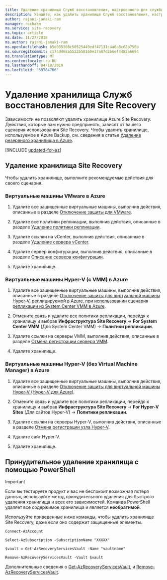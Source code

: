 ```yaml
---
title: Удаление хранилища Служб восстановления, настроенного для службы Azure Site Recovery
description: Узнайте, как удалить хранилище Служб восстановления, настроенного для Azure Site Recovery
author: rajani-janaki-ram
manager: rochakm
ms.service: site-recovery
ms.topic: article
ms.date: 11/27/2018
ms.author: rajani-janaki-ram
ms.openlocfilehash: b5d035308c50525449edf47131c4a6a8c62b750b
ms.sourcegitcommit: c174d408a5522b58160e17a87d2b6ef4482a6694
ms.translationtype: MT
ms.contentlocale: ru-RU
ms.lasthandoff: 04/18/2019
ms.locfileid: "59784766"
---
```

# <a name="delete-a-site-recovery-services-vault"></a>Удаление хранилища Служб восстановления для Site Recovery

Зависимости не позволяют удалить хранилище Azure Site Recovery. Действия, которые вам нужно предпринять, зависят от вашего сценария использования Site Recovery. Чтобы удалить хранилище, используемое в Azure Backup, см. сведения в статье [Удаление резервного хранилища в Azure](../backup/backup-azure-delete-vault.md).

[!INCLUDE [updated-for-az](../../includes/updated-for-az.md)]

## <a name="delete-a-site-recovery-vault"></a>Удаление хранилища Site Recovery 
Чтобы удалить хранилище, выполните рекомендуемые действия для своего сценария.

### <a name="vmware-vms-to-azure"></a>Виртуальные машины VMware в Azure

1. Удалите все защищенные виртуальные машины, выполнив действия, описанные в разделе [Отключение защиты для VMware](site-recovery-manage-registration-and-protection.md#disable-protection-for-a-vmware-vm-or-physical-server-vmware-to-azure).

2. Удалите все политики репликации, выполнив действия, описанные в разделе [Удаление политики репликации](vmware-azure-set-up-replication.md#disassociate-or-delete-a-replication-policy).

3. Удалите ссылки на vCenter, выполнив действия, описанные в разделе [Удаление сервера vCenter](vmware-azure-manage-vcenter.md#delete-a-vcenter-server).

4. Удалите сервер конфигурации, выполнив действия, описанные в разделе [Списание сервера конфигурации](vmware-azure-manage-configuration-server.md#delete-or-unregister-a-configuration-server).

5. Удалите хранилище.


### <a name="hyper-v-vms-with-vmm-to-azure"></a>Виртуальные машины Hyper-V (с VMM) в Azure
1. Удалите все защищенные виртуальные машины, выполнив действия, описанные в разделе [Отключение защиты для виртуальной машины Hyper-V, реплицируемой в Azure, при использовании сценария репликации из System Center VMM в Azure](site-recovery-manage-registration-and-protection.md#disable-protection-for-a-hyper-v-virtual-machine-replicating-to-azure-using-the-system-center-vmm-to-azure-scenario).

2. Отмените связь и удалите все политики репликации, перейдя к хранилищу и выбрав **Инфраструктура Site Recovery** -> **For System Center VMM** (Для System Center VMM)  -> **Политики репликации**.

3.  Удалите ссылки на серверы VMM, выполнив действия, описанные в разделе [Отмена регистрации сервера VMM](site-recovery-manage-registration-and-protection.md##unregister-a-vmm-server).

4.  Удалите хранилище.

### <a name="hyper-v-vms-without-virtual-machine-manager-to-azure"></a>Виртуальные машины Hyper-V (без Virtual Machine Manager) в Azure
1. Удалите все защищенные виртуальные машины, выполнив действия, описанные в разделе [Отключение защиты для виртуальной машины Hyper-V (Hyper-V для Azure)](site-recovery-manage-registration-and-protection.md#disable-protection-for-a-hyper-v-virtual-machine-hyper-v-to-azure).

2. Отмените связь и удалите все политики репликации, перейдя к хранилищу и выбрав **Инфраструктура Site Recovery** -> **For Hyper-V Sites** (Для сайтов Hyper-V)  -> **Политики репликации**.

3. Удалите ссылки на серверы Hyper-V, выполнив действия, описанные в разделе [Отмена регистрации узла Hyper-V](site-recovery-manage-registration-and-protection.md#unregister-a-hyper-v-host-in-a-hyper-v-site).

4. Удалите сайт Hyper-V.

5. Удалите хранилище.


## <a name="use-powershell-to-force-delete-the-vault"></a>Принудительное удаление хранилища с помощью PowerShell 

> [!Important]
> Если вы тестируете продукт и вас не беспокоит возможная потеря данных, используйте метод принудительного удаления для быстрого удаления хранилища и всех его зависимостей.
> Команда PowerShell удаляет все содержимое хранилища и является **необратимой**.

Используйте приведенные ниже команды, чтобы удалить хранилище Site Recovery, даже если оно содержит защищенные элементы.

    Connect-AzAccount

    Select-AzSubscription -SubscriptionName "XXXXX"

    $vault = Get-AzRecoveryServicesVault -Name "vaultname"

    Remove-AzRecoveryServicesVault -Vault $vault

Дополнительные сведения о [Get-AzRecoveryServicesVault](https://docs.microsoft.com/powershell/module/az.recoveryservices/get-azrecoveryservicesvault), и [Remove-AzRecoveryServicesVault](https://docs.microsoft.com/powershell/module/az.recoveryservices/remove-azrecoveryservicesvault).

